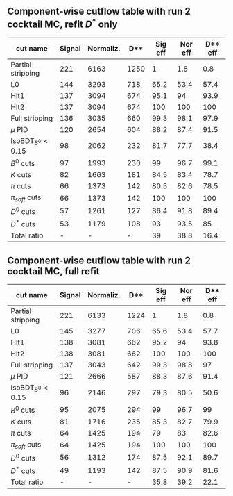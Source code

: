 ## Component-wise cutflow table with run 2 cocktail MC, refit $D^*$ only

| cut name                     | Signal   | Normaliz.   | D**   |   Sig eff |   Nor eff |   D** eff |
|------------------------------|----------|-------------|-------|-----------|-----------|-----------|
| Partial stripping            | 221      | 6163        | 1250  |       1   |       1.8 |       0.8 |
| L0                           | 144      | 3293        | 718   |      65.2 |      53.4 |      57.4 |
| Hlt1                         | 137      | 3094        | 674   |      95.1 |      94   |      93.9 |
| Hlt2                         | 137      | 3094        | 674   |     100   |     100   |     100   |
| Full stripping               | 136      | 3035        | 660   |      99.3 |      98.1 |      97.9 |
| $\mu$ PID                    | 120      | 2654        | 604   |      88.2 |      87.4 |      91.5 |
| $\text{IsoBDT}_{B^0} < 0.15$ | 98       | 2062        | 232   |      81.7 |      77.7 |      38.4 |
| $B^0$ cuts                   | 97       | 1993        | 230   |      99   |      96.7 |      99.1 |
| $K$ cuts                     | 82       | 1663        | 181   |      84.5 |      83.4 |      78.7 |
| $\pi$ cuts                   | 66       | 1373        | 142   |      80.5 |      82.6 |      78.5 |
| $\pi_{soft}$ cuts            | 66       | 1373        | 142   |     100   |     100   |     100   |
| $D^0$ cuts                   | 57       | 1261        | 127   |      86.4 |      91.8 |      89.4 |
| $D^*$ cuts                   | 53       | 1179        | 108   |      93   |      93.5 |      85   |
| Total ratio                  | -        | -           | -     |      39   |      38.8 |      16.4 |


## Component-wise cutflow table with run 2 cocktail MC, full refit

| cut name                     | Signal   | Normaliz.   | D**   |   Sig eff |   Nor eff |   D** eff |
|------------------------------|----------|-------------|-------|-----------|-----------|-----------|
| Partial stripping            | 221      | 6133        | 1224  |       1   |       1.8 |       0.8 |
| L0                           | 145      | 3277        | 706   |      65.6 |      53.4 |      57.7 |
| Hlt1                         | 138      | 3081        | 662   |      95.2 |      94   |      93.8 |
| Hlt2                         | 138      | 3081        | 662   |     100   |     100   |     100   |
| Full stripping               | 137      | 3043        | 642   |      99.3 |      98.8 |      97   |
| $\mu$ PID                    | 121      | 2666        | 587   |      88.3 |      87.6 |      91.4 |
| $\text{IsoBDT}_{B^0} < 0.15$ | 96       | 2146        | 297   |      79.3 |      80.5 |      50.6 |
| $B^0$ cuts                   | 95       | 2075        | 294   |      99   |      96.7 |      99   |
| $K$ cuts                     | 81       | 1716        | 235   |      85.3 |      82.7 |      79.9 |
| $\pi$ cuts                   | 64       | 1425        | 194   |      79   |      83   |      82.6 |
| $\pi_{soft}$ cuts            | 64       | 1425        | 194   |     100   |     100   |     100   |
| $D^0$ cuts                   | 56       | 1312        | 174   |      87.5 |      92.1 |      89.7 |
| $D^*$ cuts                   | 49       | 1193        | 142   |      87.5 |      90.9 |      81.6 |
| Total ratio                  | -        | -           | -     |      35.8 |      39.2 |      22.1 |
